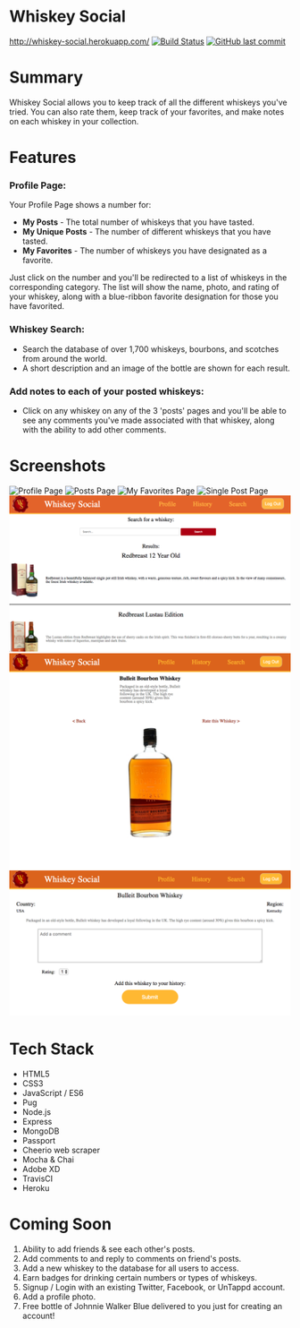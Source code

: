 # Whiskey Social
http://whiskey-social.herokuapp.com/
[![Build Status](https://travis-ci.org/GrimmOutlook/whiskey-social.svg?branch=master)](https://travis-ci.org/GrimmOutlook/whiskey-social)
[![GitHub last commit](https://img.shields.io/github/last-commit/google/skia.svg)]()
# Summary
Whiskey Social allows you to keep track of all the different whiskeys you've tried.  You can also rate them, keep track of your favorites, and make notes on each whiskey in your collection.

# Features

### Profile Page:
Your Profile Page shows a number for:
  - **My Posts** - The total number of whiskeys that you have tasted.
  - **My Unique Posts** - The number of different whiskeys that you have tasted.
  - **My Favorites** - The number of whiskeys you have designated as a favorite.

Just click on the number and you'll be redirected to a list of whiskeys in the corresponding category.  The list will show the name, photo, and rating of your whiskey, along with a blue-ribbon favorite designation for those you have favorited.

### Whiskey Search:
- Search the database of over 1,700 whiskeys, bourbons, and scotches from around the world.
- A short description and an image of the bottle are shown for each result.

### Add notes to each of your posted whiskeys:
- Click on any whiskey on any of the 3 'posts' pages and you'll be able to see any comments you've made associated with that whiskey, along with the ability to add other comments.

# Screenshots
![Profile Page](../public/images/readme-profile.png)
![Posts Page](../public/images/readme-posts.png)
![My Favorites Page](../public/images/readme-favorites.png)
![Single Post Page](../public/images/readme-single-post.png)
![Whiskey Search Page](./public/images/readme-search.png)
![Whiskey Profile Page](/public/images/readme-whiskey-profile.png)
![Whiskey Post Page](public/images/readme-whiskey-post.png)


# Tech Stack

- HTML5
- CSS3
- JavaScript / ES6
- Pug
- Node.js
- Express
- MongoDB
- Passport
- Cheerio web scraper
- Mocha & Chai
- Adobe XD
- TravisCI
- Heroku

# Coming Soon

1. Ability to add friends & see each other's posts.
2. Add comments to and reply to comments on friend's posts.
3. Add a new whiskey to the database for all users to access.
4. Earn badges for drinking certain numbers or types of whiskeys.
5. Signup / Login with an existing Twitter, Facebook, or UnTappd account.
6. Add a profile photo.
7. Free bottle of Johnnie Walker Blue delivered to you just for creating an account!

